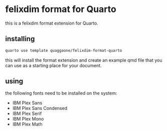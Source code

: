 # felixdim format for Quarto

this is a felixdim format extension for Quarto.

## installing

```bash
quarto use template quaggaone/felixdim-format-quarto
```

this will install the format extension and create an example qmd file that you can use as a starting place for your document.

## using

the following fonts need to be installed on the system:

- IBM Plex Sans
- IBM Plex Sans Condensed
- IBM Plex Serif
- IBM Plex Mono
- IBM Plex Math
